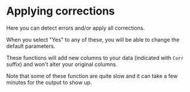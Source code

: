 # Applying corrections

Here you can detect errors and/or apply all corrections.

When you select "Yes" to any of these, you will be able to change the default parameters.

These functions will add new columns to your data (indicated with `Corr` suffix) and won't alter your original columns.

Note that some of these function are quite slow and it can take a few minutes for the output to show up.


